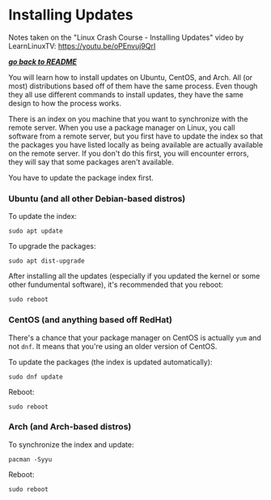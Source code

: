 # Installing Updates

Notes taken on the "Linux Crash Course - Installing Updates" video by
LearnLinuxTV: https://youtu.be/oPEnvuj9QrI

[***go back to README***](/README.md)  

You will learn how to install updates on Ubuntu, CentOS, and Arch. All (or
most) distributions based off of them have the same process. Even though they 
all use different commands to install updates, they have the same design to how
the process works. 

There is an index on you machine that you want to synchronize with the remote
server. When you use a package manager on Linux, you call software from a
remote server, but you first have to update the index so that the packages you
have listed locally as being available are actually available on the remote
server. If you don't do this first, you will encounter errors, they will say
that some packages aren't available. 

You have to update the package index first.

### Ubuntu (and all other Debian-based distros)

To update the index:

    sudo apt update

To upgrade the packages:

    sudo apt dist-upgrade

After installing all the updates (especially if you updated the kernel or some
other fundumental software), it's recommended that you reboot:

    sudo reboot

### CentOS (and anything based off RedHat)

There's a chance that your package manager on CentOS is actually `yum` and not
`dnf`. It means that you're using an older version of CentOS.

To update the packages (the index is updated automatically):

    sudo dnf update

Reboot:

    sudo reboot

### Arch (and Arch-based distros)

To synchronize the index and update:

    pacman -Syyu

Reboot:

    sudo reboot
